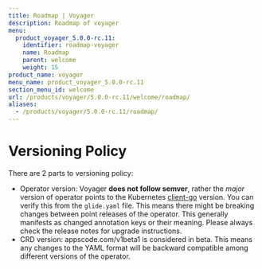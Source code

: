 ```yaml
---
title: Roadmap | Voyager
description: Roadmap of voyager
menu:
  product_voyager_5.0.0-rc.11:
    identifier: roadmap-voyager
    name: Roadmap
    parent: welcome
    weight: 15
product_name: voyager
menu_name: product_voyager_5.0.0-rc.11
section_menu_id: welcome
url: /products/voyager/5.0.0-rc.11/welcome/roadmap/
aliases:
  - /products/voyager/5.0.0-rc.11/roadmap/
---
```


# Versioning Policy

There are 2 parts to versioning policy:

 - Operator version: Voyager __does not follow semver__, rather the _major_ version of operator points to the
Kubernetes [client-go](https://github.com/kubernetes/client-go#branches-and-tags) version. You can verify this
from the `glide.yaml` file. This means there might be breaking changes between point releases of the operator.
This generally manifests as changed annotation keys or their meaning.
Please always check the release notes for upgrade instructions.
 - CRD version: appscode.com/v1beta1 is considered in beta. This means any changes to the YAML format will be backward
compatible among different versions of the operator.
